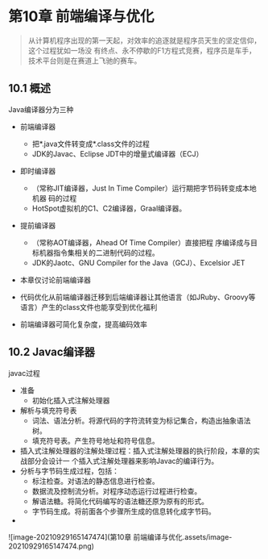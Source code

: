 # 第10章 前端编译与优化

> 从计算机程序出现的第一天起，对效率的追逐就是程序员天生的坚定信仰，这个过程犹如一场没 有终点、永不停歇的F1方程式竞赛，程序员是车手，技术平台则是在赛道上飞驰的赛车。

## 10.1 概述

Java编译器分为三种

- 前端编译器
  - 把\*.java文件转变成*.class文件的过程
  - JDK的Javac、Eclipse JDT中的增量式编译器（ECJ）
- 即时编译器
  - （常称JIT编译器，Just In Time Compiler）运行期把字节码转变成本地机器 码的过程
  - HotSpot虚拟机的C1、C2编译器，Graal编译器。
- 提前编译器
  - （常称AOT编译器，Ahead Of Time Compiler）直接把程 序编译成与目标机器指令集相关的二进制代码的过程。
  - JDK的Jaotc、GNU Compiler for the Java（GCJ）、Excelsior JET

- 本章仅讨论前端编译器
- 代码优化从前端编译器迁移到后端编译器让其他语言（如JRuby、Groovy等语言）产生的class文件也能享受到优化福利
- 前端编译器可简化复杂度，提高编码效率

## 10.2 Javac编译器

javac过程

- 准备
  - 初始化插入式注解处理器
- 解析与填充符号表
  - 词法、语法分析。将源代码的字符流转变为标记集合，构造出抽象语法树。
  - 填充符号表。产生符号地址和符号信息。
- 插入式注解处理器的注解处理过程：插入式注解处理器的执行阶段，本章的实战部分会设计一 个插入式注解处理器来影响Javac的编译行为。
- 分析与字节码生成过程，包括：
  - 标注检查。对语法的静态信息进行检查。
  - 数据流及控制流分析。对程序动态运行过程进行检查。
  - 解语法糖。将简化代码编写的语法糖还原为原有的形式。
  - 字节码生成。将前面各个步骤所生成的信息转化成字节码。
- 

![image-20210929165147474](第10章 前端编译与优化.assets/image-20210929165147474.png)
